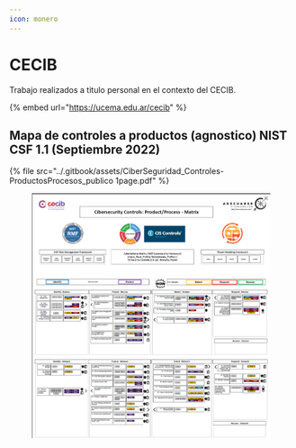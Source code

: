 ```yaml
---
icon: monero
---
```


# CECIB

Trabajo realizados a titulo personal en el contexto del CECIB.

{% embed url="https://ucema.edu.ar/cecib" %}

## Mapa de controles a productos (agnostico) NIST CSF 1.1 (Septiembre 2022)

{% file src="../.gitbook/assets/CiberSeguridad_Controles-ProductosProcesos_publico 1page.pdf" %}

<figure><img src="../.gitbook/assets/image (1) (1) (1) (1) (1) (1).png" alt=""><figcaption></figcaption></figure>
